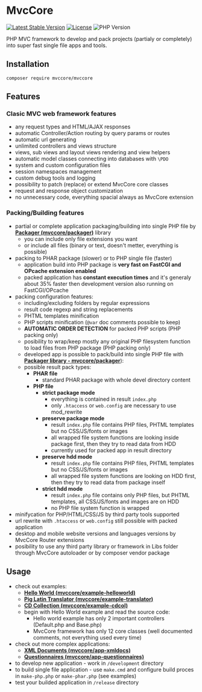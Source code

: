 # MvcCore

[![Latest Stable Version](https://img.shields.io/badge/Stable-v4.1.1-brightgreen.svg?style=plastic)](https://github.com/mvccore/mvccore/releases)
[![License](https://img.shields.io/badge/Licence-BSD-brightgreen.svg?style=plastic)](https://mvccore.github.io/docs/mvccore/4.0.0/LICENCE.md)
![PHP Version](https://img.shields.io/badge/PHP->=5.3-brightgreen.svg?style=plastic)

PHP MVC framework to develop and pack projects (partialy or completely) into super fast single file apps and tools.

## Installation
```shell
composer require mvccore/mvccore
```

## Features

### Clasic MVC web framework features
- any request types and HTML/AJAX responses
- automatic Controller/Action routing by query params or routes
- automatic url generating
- unlimited controllers and views structure
- views, sub views and layout views rendering and view helpers
- automatic model classes connecting into databases with `\PDO`
- system and custom configuration files
- session namespaces management
- custom debug tools and logging
- possibility to patch (replace) or extend MvcCore core classes
- request and response object customization
- no unnecessary code, everything spacial always as MvcCore extension

### Packing/Building features
- partial or complete application packaging/building into single PHP file by [**Packager (mvccore/packager)**](https://github.com/mvccore/packager) library
	- you can include only file extensions you want
	- or include all files (binary or text, doesn't metter, everything is possible)
- packing to PHAR package (slower) or to PHP single file (faster)
	- application build into PHP package is **very fast on FastCGI and OPcache extension enabled**
	- packed application has **constant execution times** and it's generaly about 35% faster then 
	  development version also running on FastCGI/OPcache
- packing configuration features:
	- including/excluding folders by regular expressions
	- result code regexp and string replacements
	- PHTML templates minification
	- PHP scripts minification (`@var` doc comments possible to keep)
	- **AUTOMATIC ORDER DETECTION** for packed PHP scripts (PHP packing only)
	- posibility to wrap/keep mostly any original PHP filesystem function to load files from PHP package (PHP packing only)
	- developed app is possible to pack/build into single PHP file with [**Packager library - mvccore/packager**](https://github.com/mvccore/packager)):
	- possible result pack types:
		- **PHAR file**
			- standard PHAR package with whole devel directory content
		- **PHP file**
			- **strict package mode**
				- everything is contained in result `index.php`
				- only `.htaccess` or `web.config` are necessary to use mod_rewrite
			- **preserve package mode**
				- result `index.php` file contains PHP files, 
				  PHTML templates but no CSS/JS/fonts or images
				- all wrapped file system functions are looking inside 
				  package first, then they try to read data from HDD
				- currently used for packed app in result directory
			- **preserve hdd mode**
				- result `index.php` file contains PHP files, 
				  PHTML templates but no CSS/JS/fonts or images
				- all wrapped file system functions are looking on HDD first, 
				  then they try to read data from package inself
			- **strict hdd mode**
				- result `index.php` file contains only PHP files, 
				  but PHTML templates, all CSS/JS/fonts and images are on HDD
				- no PHP file system function is wrapped
- minifycation for PHP/HTML/CSS/JS by third party tools supported
- url rewrite with `.htaccess` or `web.config` still possible with packed application
- desktop and mobile website versions and languages versions by MvcCore Router extensions
- posibility to use any third party library or framework in Libs folder through MvcCore autoloader or by composer vendor package

## Usage
- check out examples:
	- [**Hello World (mvccore/example-helloworld)**](https://github.com/mvccore/example-helloworld)
	- [**Pig Latin Translator (mvccore/example-translator)**](https://github.com/mvccore/example-translator)
	- [**CD Collection (mvccore/example-cdcol)**](https://github.com/mvccore/example-cdcol)
	- begin with Hello World example and read the source code:
		- Hello world example has only 2 important controllers (Default.php and Base.php)
		- MvcCore framework has only 12 core classes (well documented comments, not everything used every time)
- check out more complex applications:
	- [**XML Documents (mvccore/app-xmldocs)**](https://github.com/mvccore/app-xmldocs)
	- [**Questionnaires (mvccore/app-questionnaires)**](https://github.com/mvccore/app-questionnaires)
- to develop new application - work in `/development` directory
- to build single file application - use `make.cmd` and configure build proces in `make-php.php` or `make-phar.php` (see examples)
- test your builded application in `/release` directory
